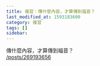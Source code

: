 ```yaml
---
title: 複習：傳什麼內容，才算傳到福音？
last_modified_at: 1593183600
category: 複習
tags: []
sidebar: 
---
```


<p>傳什麼內容，才算傳到福音？<br/>
<a href="/posts/269193656" target="_blank">/posts/269193656</a></p>
<p> </p>
